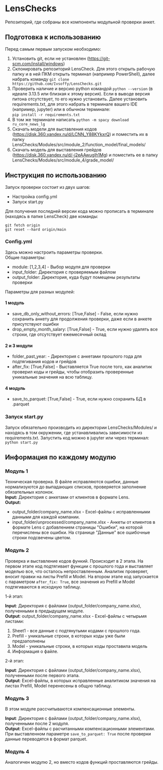 # LensChecks
Репозиторий, где собраны все компоненты модульной проверки анкет.

## Подготовка к использованию
Перед самым первым запуском необходимо:
1. Установить git, если не установлен (https://git-scm.com/install/windows)
2. Склонировать репозиторий LensCheck. Для этого открыть рабочую папку и в ней ПКМ открыть терминал (например PowerShell), далее набрать команду ```git clone https://github.com/Ivsoffy/LensChecks.git```
3. Проверить наличие и версию python командой ```python --version``` (в идеале 3.13.5 или близкая к этому версия). Если в выводе версия питона отсутствует, то его нужно установить. Далее установить requirements.txt, для этого набрать в терминале вашего IDE (например, jupyter) или в обычном терминале: \
```pip install -r requirements.txt```
4. В том же терминале написать ```python -m spacy download ru_core_news_lg```
5. Скачать модели для выставления кодов (https://disk.360.yandex.ru/d/LCNN_Y88KYkxrQ) и поместить их в папку LensChecks/Modules/src/module_2/function_model/final_models/
6. Скачать модель для выставления грейдов (https://disk.360.yandex.ru/d/-j2eAAwugIh1Mg) и поместить ее в папку 
LensChecks/Modules/src/module_4/grade_model/

## Инструкция по использованию
Запуск проверки состоит из двух шагов:
- Настройка config.yml
- Запуск start.py

Для получения последней версии кода можно прописать в терминале (находясь в папке LensCheck) две команды:
```
git fetch origin
git reset --hard origin/main
```

### Config.yml
Здесь можно настроить параметры проверки.\
Общие параметры:
- module: [1,2,3,4] - Выбор модуля для проверки
- input_folder: Директория с проверяемым файлом
- output_folder: Директория, куда будут помещены результаты проверки

Параметры для разных модулей:
#### 1 модуль
- save_db_only_without_errors: [True,False] - False, если нужно сохранить анкету для продолжения проверки, даже если в анкете присутствуют ошибки
- drop_empty_month_salary: [True,False] - True, если нужно удалять все строки, где отсутствует ежемесячный оклад
#### 2 и 3 модули
- folder_past_year: - Директория с анкетами прошлого года для подтягивания кодов и грейдов
- after_fix: [True,False] - Выставляется True после того, как аналитик проверил коды и грейды, чтобы отобразить проверенные уникальные значения на всю таблицу.
#### 4 модуль
- save_to_parquet: [True,False] - True, если нужно сохранить БД в .parquet

### Запуск start.py
Запуск обязательно производить из директории LensChecks/Modules/ и находясь в том окружении, где устанавливались зависимости из requirements.txt. Запустить код можно в jupyter или через терминал: \
```python start.py```

## Информация по каждому модулю
### Модуль 1
Техническая проверка. В файле исправляются ошибки, данные нормализуются до выпадающих списков, проверяется заполнение обязательных колонок.\
**Input:** Директория с анкетами от клиентов в формате Lens.\
**Output:**
- output_folder/company_name.xlsx - Excel-файлы с исправленными данными для каждой компании.
- input_folder/unprocessed/company_name.xlsx - Анкеты от клиентов в формате Lens с добавлением страницы "Ошибки", на которой перечислены все ошибки. На странице "Данные" все ошибочные строки подсвечены цветом.
### Модуль 2
Проверка и выставление кодов функий. Происходит в 2 этапа. На первом этапе код подтягивает функции с прошлого года и выставляет моделью все, что осталось непроставленным. Аналитик проверяет, вносит правки на листы Prefill и Model. На втором этапе код запускается с параметром ```after_fix: True```, все значения из Prefill и Model подтягиваются в исходную таблицу.

1-й этап:

**Input**: Директория с файлами (output_folder/company_name.xlsx), полученными в предыдущем модуле.\
**Output**: output_folder/company_name.xlsx - Excel-файлы с четырьмя листами:
1. Sheet1 - все данные с подтянутыми кодами с прошлого года.
2. Prefill - уникальные строки, в которых коды уже были предзаполнены
3. Model - уникальные строки, в которых коды проставила модель
4. Информация о файле.

2-й этап:

**Input**: Директория с файлами (output_folder/company_name.xlsx), полученными после первого этапа.\
**Output**: Excel-файлы, в которых исправленные аналитиком значения на листах Prefill, Model перенесены в общую таблицу.
### Модуль 3
В этом модуле рассчитываются компенсационные элементы.

**Input**: Директория с файлами (output_folder/company_name.xlsx), полученными после 2 модуля.\
**Output**: Excel-файлы с расчитанными компенсационными элементами. При выставленном параметре ```save_to_parquet: True``` после проверки данные переводятся в формат parquet.
### Модуль 4
Аналогичен модулю 2, но вместо кодов функций проставляются грейды.
